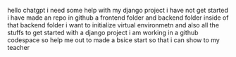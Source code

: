 hello chatgpt i need some help with my django project i have not get started i have made an repo in github a frontend folder and backend folder inside of that backend folder i want to initialize virtual environmetn and also all the stuffs to get started with a django project i am working in a github codespace so help me out to made a bsice start so that i can show to my teacher